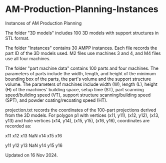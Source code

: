 # AM-Production-Planning-Instances
Instances of  AM Production Planning

The folder "3D models" includes 100 3D models with support structures in STL format.

The folder "Instances" contains 30 AMPP instances. Each file records the part ID of the 3D models used. M2 files use machines 3 and 4, and M4 files use all four machines.

The folder "part machine data" contains 100 parts and four machines. The parameters of parts include the width, length, and height of the minimum bounding box of the parts, the part's volume and the support structure volume. The parameters of machines include width (W), length (L), height (H) of the machines' building space, setup time (ST), part scanning speed/building speed (VT), support structure scanning/building speed (SPT), and powder coating/recoating speed (HT).

projection.txt records the coordinates of the 100-part projections derived from the 3D models. For polygon p1 with vertices (x11, y11), (x12, y12), (x13, y13) and hole vertices (x14, y14), (x15, y15), (x16, y16), coordinates are recorded as:

x11 x12 x13 NaN x14 x15 x16

y11 y12 y13 NaN y14 y15 y16

Updated on 16 Nov 2024.

